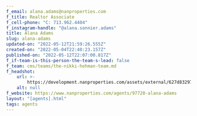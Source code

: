 ```yaml
---
f_email: alana.adams@nanproperties.com
f_title: Realtor Associate
f_cell-phone: "C: 713.962.4404"
f_instagram-handle: "@alana.sonnier.adams"
title: Alana Adams
slug: alana-adams
updated-on: "2022-05-12T21:59:26.555Z"
created-on: "2022-05-04T22:40:23.157Z"
published-on: "2022-05-12T22:07:00.817Z"
f_if-team-is-this-person-the-team-s-lead: false
f_team: cms/teams/the-nikki-hohman-team.md
f_headshot:
    url: >-
        https://development.nanproperties.com/assets/external/627d83297ba012cc65c818f6_ebf4467f566c45c1535f203c615ba445.jpeg
    alt: null
f_website: https://www.nanproperties.com/agents/97720-alana-adams
layout: "[agents].html"
tags: agents
---
```

